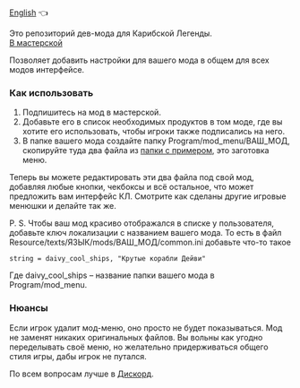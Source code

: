 [English](https://github.com/seorgiy/ModMenu/blob/main/Readme-en.md) :point_left:

Это репозиторий дев-мода для Карибской Легенды.<br>
[В мастерской](https://steamcommunity.com/sharedfiles/filedetails/?id=3501393265)

Позволяет добавить настройки для вашего мода в общем для всех модов интерфейсе.

### Как использовать
1. Подпишитесь на мод в мастерской.
2. Добавьте его в список необходимых продуктов в том моде, где вы хотите его использовать, чтобы игроки также подписались на него.
3. В папке вашего мода создайте папку Program/mod_menu/ВАШ_МОД, скопируйте туда два файла из [папки с примером](https://github.com/seorgiy/ModMenu/tree/main/example_menu), это заготовка меню.

Теперь вы можете редактировать эти два файла под свой мод, добавляя любые кнопки, чекбоксы и всё остальное, что может предложить вам интерфейс КЛ. Смотрите как сделаны другие игровые менюшки и делайте так же.

P. S. Чтобы ваш мод красиво отображался в списке у пользователя, добавьте ключ локализации с названием вашего мода. То есть в файл Resource/texts/ЯЗЫК/mods/ВАШ_МОД/common.ini добавьте что-то такое
```
string = daivy_cool_ships, "Крутые корабли Дейви"
```
Где daivy_cool_ships – название папки вашего мода в Program/mod_menu.

### Нюансы

Если игрок удалит мод-меню, оно просто не будет показываться. Мод не заменят никаких оригинальных файлов.
Вы вольны как угодно переделывать своё меню, но желательно придерживаться общего стиля игры, дабы игрок не путался.

По всем вопросам лучше в [Дискорд](https://discord.gg/7Wmy4rzywC).
